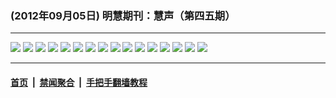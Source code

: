 ### (2012年09月05日) 明慧期刊：慧声（第四五期） 

---

<img src="http://qikan.minghui.org/mhqkpage/qikanimage/2012/09/05/huisheng-45-pdf-online1.png"/> 

<img src="http://qikan.minghui.org/mhqkpage/qikanimage/2012/09/05/huisheng-45-pdf-online2.png"/> 

<img src="http://qikan.minghui.org/mhqkpage/qikanimage/2012/09/05/huisheng-45-pdf-online3.png"/> 

<img src="http://qikan.minghui.org/mhqkpage/qikanimage/2012/09/05/huisheng-45-pdf-online4.png"/> 

<img src="http://qikan.minghui.org/mhqkpage/qikanimage/2012/09/05/huisheng-45-pdf-online5.png"/> 

<img src="http://qikan.minghui.org/mhqkpage/qikanimage/2012/09/05/huisheng-45-pdf-online6.png"/> 

<img src="http://qikan.minghui.org/mhqkpage/qikanimage/2012/09/05/huisheng-45-pdf-online7.png"/> 

<img src="http://qikan.minghui.org/mhqkpage/qikanimage/2012/09/05/huisheng-45-pdf-online8.png"/> 

<img src="http://qikan.minghui.org/mhqkpage/qikanimage/2012/09/05/huisheng-45-pdf-online9.png"/> 

<img src="http://qikan.minghui.org/mhqkpage/qikanimage/2012/09/05/huisheng-45-pdf-online10.png"/> 

<img src="http://qikan.minghui.org/mhqkpage/qikanimage/2012/09/05/huisheng-45-pdf-online11.png"/> 

<img src="http://qikan.minghui.org/mhqkpage/qikanimage/2012/09/05/huisheng-45-pdf-online12.png"/> 

<img src="http://qikan.minghui.org/mhqkpage/qikanimage/2012/09/05/huisheng-45-pdf-online13.png"/> 

<img src="http://qikan.minghui.org/mhqkpage/qikanimage/2012/09/05/huisheng-45-pdf-online14.png"/> 

<img src="http://qikan.minghui.org/mhqkpage/qikanimage/2012/09/05/huisheng-45-pdf-online15.png"/> 

<img src="http://qikan.minghui.org/mhqkpage/qikanimage/2012/09/05/huisheng-45-pdf-online16.png"/> 



---

#### [首页](../../../..) &nbsp;|&nbsp; [禁闻聚合](https://github.com/gfw-breaker/banned-news) &nbsp;|&nbsp; [手把手翻墙教程](https://github.com/gfw-breaker/guides) 